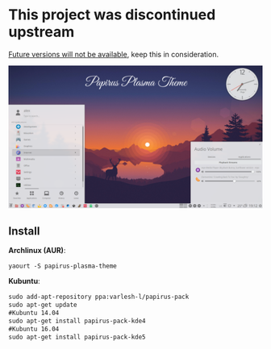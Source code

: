 # This project was discontinued upstream

[Future versions will not be
available](https://github.com/PapirusDevelopmentTeam/ARCHIVE), keep this in
consideration.

<p align="center">
  <img src="https://raw.githubusercontent.com/icaroperseo/papirus-plasma-theme/master/preview.png" alt="preview"/>
</p>

## Install
**Archlinux (AUR)**:
```
yaourt -S papirus-plasma-theme
```
**Kubuntu**:
```
sudo add-apt-repository ppa:varlesh-l/papirus-pack
sudo apt-get update
#Kubuntu 14.04
sudo apt-get install papirus-pack-kde4
#Kubuntu 16.04
sudo apt-get install papirus-pack-kde5
```
